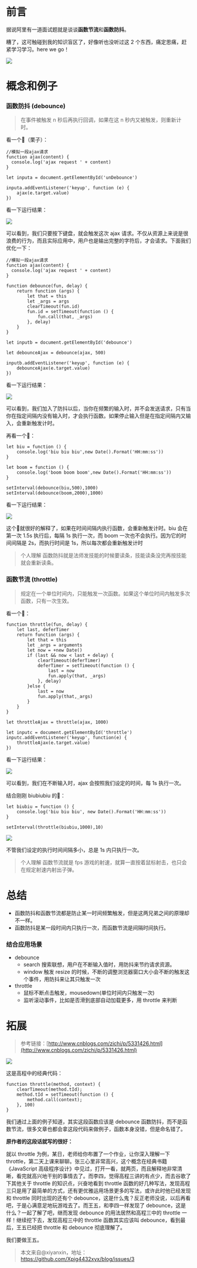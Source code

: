 # 前言

据说阿里有一道面试题就是谈谈**函数节流**和**函数防抖**。

糟了，这可触碰到我的知识盲区了，好像听也没听过这 2 个东西，痛定思痛，赶紧学习学习。here we go！

![](https://cdn.chenrf.com/fe/30827d47cc87840db33b326d151ee63e.jpg)

# 概念和例子

### 函数防抖 (debounce)

> 在事件被触发 n 秒后再执行回调，如果在这 n 秒内又被触发，则重新计时。

看一个🌰（栗子）：

```
//模拟一段ajax请求
function ajax(content) {
  console.log('ajax request ' + content)
}

let inputa = document.getElementById('unDebounce')

inputa.addEventListener('keyup', function (e) {
    ajax(e.target.value)
})
```

看一下运行结果：

![](https://cdn.chenrf.com/fe/9c6994ff51588a220ec385e3e292a934.gif)

可以看到，我们只要按下键盘，就会触发这次 ajax 请求。不仅从资源上来说是很浪费的行为，而且实际应用中，用户也是输出完整的字符后，才会请求。下面我们优化一下：

```
//模拟一段ajax请求
function ajax(content) {
  console.log('ajax request ' + content)
}

function debounce(fun, delay) {
    return function (args) {
        let that = this
        let _args = args
        clearTimeout(fun.id)
        fun.id = setTimeout(function () {
            fun.call(that, _args)
        }, delay)
    }
}

let inputb = document.getElementById('debounce')

let debounceAjax = debounce(ajax, 500)

inputb.addEventListener('keyup', function (e) {
    debounceAjax(e.target.value)
})
```

看一下运行结果：

![](https://cdn.chenrf.com/fe/a8fa9294b85ef4566913a1703f64dc37.gif)

可以看到，我们加入了防抖以后，当你在频繁的输入时，并不会发送请求，只有当你在指定间隔内没有输入时，才会执行函数。如果停止输入但是在指定间隔内又输入，会重新触发计时。

再看一个🌰：

``` 
let biu = function () {
    console.log('biu biu biu',new Date().Format('HH:mm:ss'))
}

let boom = function () {
    console.log('boom boom boom',new Date().Format('HH:mm:ss'))
}

setInterval(debounce(biu,500),1000)
setInterval(debounce(boom,2000),1000)
```

看一下运行结果：

![](https://cdn.chenrf.com/fe/39086c2c76538cec9fa457f4e6054e1b.gif)

这个🌰就很好的解释了，如果在时间间隔内执行函数，会重新触发计时。biu 会在第一次 1.5s 执行后，每隔 1s 执行一次，而 boom 一次也不会执行。因为它的时间间隔是 2s，而执行时间是 1s，所以每次都会重新触发计时

> 个人理解 函数防抖就是法师发技能的时候要读条，技能读条没完再按技能就会重新读条。

### 函数节流 (throttle)

> 规定在一个单位时间内，只能触发一次函数。如果这个单位时间内触发多次函数，只有一次生效。

看一个🌰：

```
function throttle(fun, delay) {
    let last, deferTimer
    return function (args) {
        let that = this
        let _args = arguments
        let now = +new Date()
        if (last && now < last + delay) {
            clearTimeout(deferTimer)
            deferTimer = setTimeout(function () {
                last = now
                fun.apply(that, _args)
            }, delay)
        }else {
            last = now
            fun.apply(that,_args)
        }
    }
}

let throttleAjax = throttle(ajax, 1000)

let inputc = document.getElementById('throttle')
inputc.addEventListener('keyup', function(e) {
    throttleAjax(e.target.value)
})
```

看一下运行结果：

![](https://cdn.chenrf.com/fe/6e46691a52f227a94205d25489b05fe1.gif)

可以看到，我们在不断输入时，ajax 会按照我们设定的时间，每 1s 执行一次。

结合刚刚 biubiubiu 的🌰：

```
let biubiu = function () {
    console.log('biu biu biu', new Date().Format('HH:mm:ss'))
}

setInterval(throttle(biubiu,1000),10)
```

![](https://cdn.chenrf.com/fe/a2e657bc60a5b4a2ed83aec4cc6838a9.gif)

不管我们设定的执行时间间隔多小，总是 1s 内只执行一次。

> 个人理解 函数节流就是 fps 游戏的射速，就算一直按着鼠标射击，也只会在规定射速内射出子弹。

# 总结

* 函数防抖和函数节流都是防止某一时间频繁触发，但是这两兄弟之间的原理却不一样。
* 函数防抖是某一段时间内只执行一次，而函数节流是间隔时间执行。

### 结合应用场景

*  debounce
    *  search 搜索联想，用户在不断输入值时，用防抖来节约请求资源。
    *  window 触发 resize 的时候，不断的调整浏览器窗口大小会不断的触发这个事件，用防抖来让其只触发一次
*  throttle
    *  鼠标不断点击触发，mousedown(单位时间内只触发一次)
    *  监听滚动事件，比如是否滑到底部自动加载更多，用 throttle 来判断

# 拓展

> 参考链接：[http://www.cnblogs.com/zichi/p/5331426.html](http://www.cnblogs.com/zichi/p/5331426.html)

![](https://cdn.chenrf.com/fe/20990d8be26b98e4c5e723f3bedcf6bb.jpg)

这是高程中的经典代码：

```
function throttle(method, context) {
    clearTimeout(method.tId);
    method.tId = setTimeout(function () {
        method.call(context);
    }, 100)
}
```

我们通过上面的例子知道，其实这段函数应该是 debounce 函数防抖，而不是函数节流，很多文章也都会拿这段代码来做例子，函数本身没错，但是命名错了。

**原作者的这段话就写的很好：**

就以 throttle 为例，某日，老师给你布置了一个作业，让你深入理解一下 throttle，第二天上课来聊聊。张三心里非常高兴，这个概念在经典书籍《JavaScript 高级程序设计》中见过，打开一看，就两页，而且解释地非常清晰，看完就高兴地干别的事情去了。而李四，觉得高程三讲的有点少，而去谷歌了下其他关于 throttle 的知识点，兴奋地看到 throttle 函数的好几种写法，发现高程三只是用了最简单的方式，还有更优雅运用场景更多的写法，或许此时他已经发现和 throttle 同时出现的还有个 debounce，这是什么鬼？反正老师没说，以后再看吧，于是心满意足地玩游戏去了。而王五，和李四一样发现了 debounce，这是什么？一起了解了吧，继而发现 debounce 的用法居然和高程三中的 throttle 一样！继续挖下去，发现高程三中的 throttle 函数其实应该叫 debounce，看到最后，王五已经把 throttle 和 debounce 彻底理解了。

我们要做王五。

> 本文来自@xiyanxin，地址：https://github.com/Xpig4432xyx/blog/issues/3
